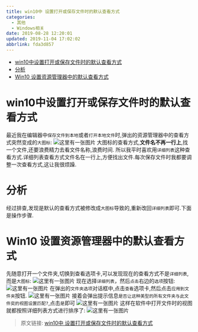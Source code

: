 ```yaml
---
title: win10中 设置打开或保存文件时的默认查看方式
categories: 
  - 其他
  - Windows相关
date: 2019-08-28 12:20:01
updated: 2019-11-04 17:02:02
abbrlink: fda3d857
---
```

- [win10中设置打开或保存文件时的默认查看方式](/blog/fda3d857/#win10中设置打开或保存文件时的默认查看方式)
- [分析](/blog/fda3d857/#分析)
- [Win10 设置资源管理器中的默认查看方式](/blog/fda3d857/#Win10-设置资源管理器中的默认查看方式)

<!--more-->
<script src="https://cdn.bootcss.com/jquery/3.4.0/jquery.slim.min.js"></script>
<script>$(document).ready(function () {$(".post-body > ul:nth-child(1)").hide();});</script>

<!--end-->
# win10中设置打开或保存文件时的默认查看方式 #
最近我在编辑器中`保存文件到本地`或者`打开本地文件`时,弹出的资源管理器中的查看方式突然变成的`大图标`:
![这里有一张图片](https://image-1257720033.cos.ap-shanghai.myqcloud.com/blog/Others/windows/explorer/MoRenChaKanFangShi/0.png)
大图标的查看方式,**文件名不再一行上**,找一个文件,还要浪费精力去看文件名称,浪费时间.
所以我平时喜欢用`详细列表`这种查看方式.详细列表查看方式文件名在一行上,方便找出文件.每次保存文件时我都要调整一次查看方式,这让我很烦躁.
# 分析 #
经过排查,发现是默认的查看方式被修改成`大图标`导致的,重新改回`详细列表`即可.下面是操作步骤.
# Win10 设置资源管理器中的默认查看方式 #
先随意打开一个文件夹,切换到查看选项卡,可以发现现在的查看方式不是`详细列表`,而是`大图标`:
![这里有一张图片](https://image-1257720033.cos.ap-shanghai.myqcloud.com/blog/Others/windows/explorer/MoRenChaKanFangShi/1.png)
现在选择`详细列表`，然后`点击`右边的`选项`按钮:
![这里有一张图片](https://image-1257720033.cos.ap-shanghai.myqcloud.com/blog/Others/windows/explorer/MoRenChaKanFangShi/2.png)
在弹出的`文件夹选项`对话框中,点击`查看`选项卡,然后点击`应用到文件夹`按钮.
![这里有一张图片](https://image-1257720033.cos.ap-shanghai.myqcloud.com/blog/Others/windows/explorer/MoRenChaKanFangShi/3.png)
接着会弹出提示信息`是否让这种美型的所有文件夹与此文件奕的视图设置匹配?`,点击`是`即可
![这里有一张图片](https://image-1257720033.cos.ap-shanghai.myqcloud.com/blog/Others/windows/explorer/MoRenChaKanFangShi/4.png)
这样在软件中打开文件时的视图就都按照详细列表方式进行排序了:
![这里有一张图片](https://image-1257720033.cos.ap-shanghai.myqcloud.com/blog/Others/windows/explorer/MoRenChaKanFangShi/5.png)


>原文链接: [win10中 设置打开或保存文件时的默认查看方式](https://lanlan2017.github.io/blog/fda3d857/)
